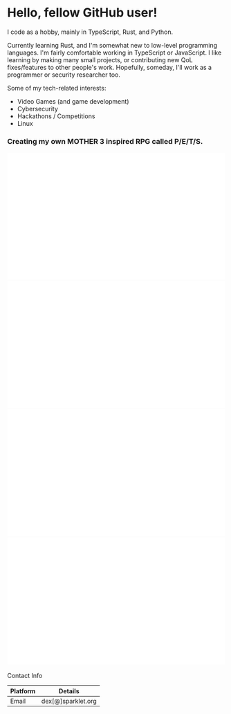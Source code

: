 # Hello, fellow GitHub user!

I code as a hobby, mainly in TypeScript, Rust, and Python.

Currently learning Rust, and I'm somewhat new to low-level programming languages.
I'm fairly comfortable working in TypeScript or JavaScript.
I like learning by making many small projects, or contributing new QoL fixes/features to other people's work.
Hopefully, someday, I'll work as a programmer or security researcher too.

Some of my tech-related interests:
- Video Games (and game development)
- Cybersecurity
- Hackathons / Competitions
- Linux

### Creating my own MOTHER 3 inspired RPG called P/E/T/S.

![](https://raw.githubusercontent.com/Lamby777/github-stats/master/generated/overview.svg#gh-dark-mode-only)
![](https://raw.githubusercontent.com/Lamby777/github-stats/master/generated/overview.svg#gh-light-mode-only)
![](https://raw.githubusercontent.com/Lamby777/github-stats/master/generated/languages.svg#gh-dark-mode-only)
![](https://raw.githubusercontent.com/Lamby777/github-stats/master/generated/languages.svg#gh-light-mode-only)


Contact Info

| Platform | Details
|----------|--------------------------
| Email    | dex[@]sparklet.org
